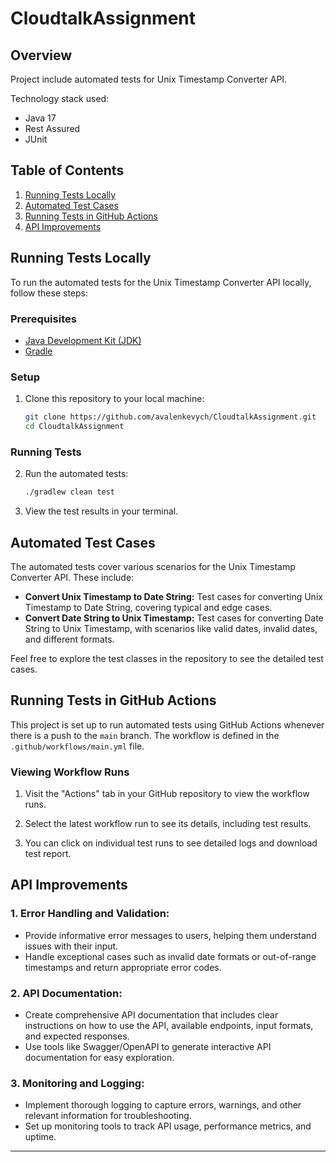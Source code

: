 # CloudtalkAssignment

## Overview

Project include automated tests for Unix Timestamp Converter API.
 
Technology stack used:
 - Java 17
 - Rest Assured
 - JUnit

## Table of Contents

1. [Running Tests Locally](#running-tests-locally)
2. [Automated Test Cases](#automated-test-cases)
3. [Running Tests in GitHub Actions](#running-tests-in-github-actions)
4. [API Improvements](#api-improvements)

## Running Tests Locally

To run the automated tests for the Unix Timestamp Converter API locally, follow these steps:

### Prerequisites

- [Java Development Kit (JDK)](https://www.oracle.com/java/technologies/javase-downloads.html)
- [Gradle](https://gradle.org/install/)
### Setup

1. Clone this repository to your local machine:

   ```bash
   git clone https://github.com/avalenkevych/CloudtalkAssignment.git
   cd CloudtalkAssignment
   ```

### Running Tests

2. Run the automated tests:


   ```bash
   ./gradlew clean test
   ```


4. View the test results in your terminal.

## Automated Test Cases

The automated tests cover various scenarios for the Unix Timestamp Converter API. These include:

- **Convert Unix Timestamp to Date String:** Test cases for converting Unix Timestamp to Date String, covering typical and edge cases.
- **Convert Date String to Unix Timestamp:** Test cases for converting Date String to Unix Timestamp, with scenarios like valid dates, invalid dates, and different formats.

Feel free to explore the test classes in the repository to see the detailed test cases.

## Running Tests in GitHub Actions

This project is set up to run automated tests using GitHub Actions whenever there is a push to the `main` branch. The workflow is defined in the `.github/workflows/main.yml` file.

### Viewing Workflow Runs

1. Visit the "Actions" tab in your GitHub repository to view the workflow runs.

2. Select the latest workflow run to see its details, including test results.

3. You can click on individual test runs to see detailed logs and download test report.

## API Improvements

### 1. Error Handling and Validation:

   - Provide informative error messages to users, helping them understand issues with their input.
   - Handle exceptional cases such as invalid date formats or out-of-range timestamps and return appropriate error codes.
   
### 2. API Documentation:

   - Create comprehensive API documentation that includes clear instructions on how to use the API, available endpoints, input formats, and expected responses.
   - Use tools like Swagger/OpenAPI to generate interactive API documentation for easy exploration. 

### 3. Monitoring and Logging:

   - Implement thorough logging to capture errors, warnings, and other relevant information for troubleshooting.
   - Set up monitoring tools to track API usage, performance metrics, and uptime.
---

